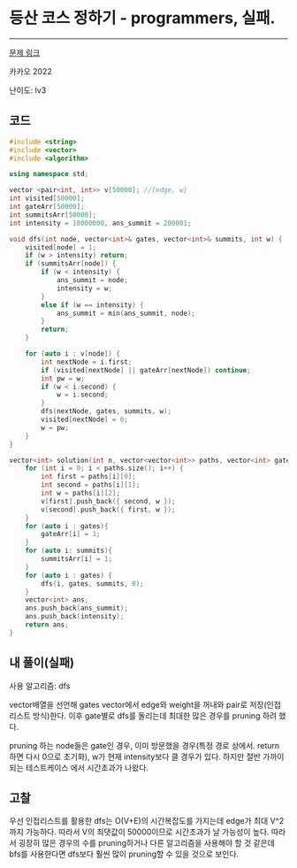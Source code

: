 # 등산 코스 정하기 - programmers, 실패.

---

[문제 링크](https://school.programmers.co.kr/learn/courses/30/lessons/118669)

카카오 2022

난이도: lv3

## 코드

```cpp
#include <string>
#include <vector>
#include <algorithm>

using namespace std;

vector <pair<int, int>> v[50000]; //{edge, w}
int visited[50000];
int gateArr[50000];
int summitsArr[50000];
int intensity = 10000000, ans_summit = 200001;

void dfs(int node, vector<int>& gates, vector<int>& summits, int w) {
    visited[node] = 1; 
    if (w > intensity) return;
    if (summitsArr[node]) {
        if (w < intensity) {
            ans_summit = node;
            intensity = w;
        }
        else if (w == intensity) {
            ans_summit = min(ans_summit, node);
        }
        return;
    }

    for (auto i : v[node]) {
        int nextNode = i.first;
        if (visited[nextNode] || gateArr[nextNode]) continue;
        int pw = w;
        if (w < i.second) {
            w = i.second;
        }
        dfs(nextNode, gates, summits, w);
        visited[nextNode] = 0;
        w = pw;
    }
}

vector<int> solution(int n, vector<vector<int>> paths, vector<int> gates, vector<int> summits) {
    for (int i = 0; i < paths.size(); i++) {
        int first = paths[i][0];
        int second = paths[i][1];
        int w = paths[i][2];
        v[first].push_back({ second, w });
        v[second].push_back({ first, w });
    }
    for (auto i : gates){
        gateArr[i] = 1;
    }
    for (auto i: summits){
        summitsArr[i] = 1;
    }
    for (auto i : gates) {
        dfs(i, gates, summits, 0);
    }
    vector<int> ans;
    ans.push_back(ans_summit);
    ans.push_back(intensity);
    return ans;
}
```

## 내 풀이(실패)

사용 알고리즘: dfs

vector배열을 선언해 gates vector에서 edge와 weight을 꺼내와 pair로 저장(인접리스트 방식)한다. 이후 gate별로 dfs를 돌리는데 최대한 많은 경우를 pruning 하려 했다.

pruning 하는 node들은 gate인 경우, 이미 방문했을 경우(특정 경로 상에서. return 하면 다시 0으로 초기화), w가 현재 intensity보다 클 경우가 있다. 하지만 절반 가까이 되는 테스트케이스 에서 시간초과가 나왔다.

## 고찰

우선 인접리스트를 활용한 dfs는 O(V+E)의 시간복잡도를 가지는데 edge가 최대 V^2까지 가능하다. 따라서 V의 최댓값이 50000이므로 시간초과가 날 가능성이 높다. 따라서 굉장히 많은 경우의 수를 pruning하거나 다른 알고리즘을 사용해야 할 것 같은데 bfs를 사용한다면 dfs보다 훨씬 많이 pruning할 수 있을 것으로 보인다.